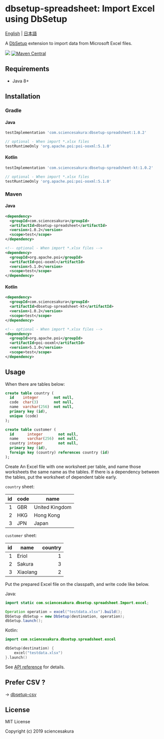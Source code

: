 # dbsetup-spreadsheet: Import Excel using DbSetup

[English](README.md) | [日本語](README.ja.md)

A [DbSetup](http://dbsetup.ninja-squad.com/) extension to import data from Microsoft Excel files.

![](https://github.com/sciencesakura/dbsetup-spreadsheet/workflows/build/badge.svg) [![Maven Central](https://maven-badges.herokuapp.com/maven-central/com.sciencesakura/dbsetup-spreadsheet/badge.svg)](https://maven-badges.herokuapp.com/maven-central/com.sciencesakura/dbsetup-spreadsheet)

## Requirements

* Java 8+

## Installation

### Gradle

#### Java

```groovy
testImplementation 'com.sciencesakura:dbsetup-spreadsheet:1.0.2'

// optional - When import *.xlsx files
testRuntimeOnly 'org.apache.poi:poi-ooxml:5.1.0'
```

#### Kotlin

```groovy
testImplementation 'com.sciencesakura:dbsetup-spreadsheet-kt:1.0.2'

// optional - When import *.xlsx files
testRuntimeOnly 'org.apache.poi:poi-ooxml:5.1.0'
```

### Maven

#### Java

```xml
<dependency>
  <groupId>com.sciencesakura</groupId>
  <artifactId>dbsetup-spreadsheet</artifactId>
  <version>1.0.2</version>
  <scope>test</scope>
</dependency>

<!-- optional - When import *.xlsx files -->
<dependency>
  <groupId>org.apache.poi</groupId>
  <artifactId>poi-ooxml</artifactId>
  <version>5.1.0</version>
  <scope>test</scope>
</dependency>
```

#### Kotlin

```xml
<dependency>
  <groupId>com.sciencesakura</groupId>
  <artifactId>dbsetup-spreadsheet-kt</artifactId>
  <version>1.0.2</version>
  <scope>test</scope>
</dependency>

<!-- optional - When import *.xlsx files -->
<dependency>
  <groupId>org.apache.poi</groupId>
  <artifactId>poi-ooxml</artifactId>
  <version>5.1.0</version>
  <scope>test</scope>
</dependency>
```

## Usage

When there are tables below:

```sql
create table country (
  id    integer       not null,
  code  char(3)       not null,
  name  varchar(256)  not null,
  primary key (id),
  unique (code)
);

create table customer (
  id      integer       not null,
  name    varchar(256)  not null,
  country integer       not null,
  primary key (id),
  foreign key (country) references country (id)
);
```

Create An Excel file with one worksheet per table, and name those worksheets the same name as the tables. If there is a dependency between the tables, put the worksheet of dependent table early.

`country` sheet:

|id|code|name|
|---:|---|---|
|1|GBR|United Kingdom|
|2|HKG|Hong Kong|
|3|JPN|Japan|

`customer` sheet:

|id|name|country|
|---:|---|---:|
|1|Eriol|1|
|2|Sakura|3|
|3|Xiaolang|2|

Put the prepared Excel file on the classpath, and write code like below.

Java:

```java
import static com.sciencesakura.dbsetup.spreadsheet.Import.excel;

Operation operation = excel("testdata.xlsx").build();
DbSetup dbSetup = new DbSetup(destination, operation);
dbSetup.launch();
```

Kotlin:

```kotlin
import com.sciencesakura.dbsetup.spreadsheet.excel

dbSetup(destination) {
    excel("testdata.xlsx")
}.launch()
```

See [API reference](https://sciencesakura.github.io/dbsetup-spreadsheet/) for details.

## Prefer CSV ?

→ [dbsetup-csv](https://github.com/sciencesakura/dbsetup-csv)

## License

MIT License

Copyright (c) 2019 sciencesakura
